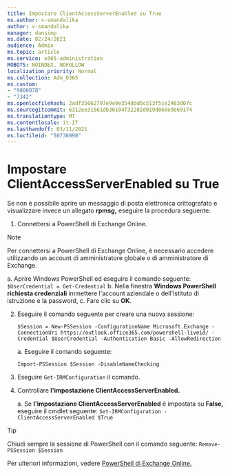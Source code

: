 ```yaml
---
title: Impostare ClientAccessServerEnabled su True
ms.author: v-smandalika
author: v-smandalika
manager: dansimp
ms.date: 02/24/2021
audience: Admin
ms.topic: article
ms.service: o365-administration
ROBOTS: NOINDEX, NOFOLLOW
localization_priority: Normal
ms.collection: Adm_O365
ms.custom:
- "9000078"
- "7342"
ms.openlocfilehash: 2adf35662797e9e9e354ddd0c513f5ce2463d07c
ms.sourcegitcommit: 6312ee31561db36104f32282d019d069ede69174
ms.translationtype: MT
ms.contentlocale: it-IT
ms.lasthandoff: 03/11/2021
ms.locfileid: "50736990"
---
```

# <a name="set-clientaccessserverenabled-to-true"></a>Impostare ClientAccessServerEnabled su True

Se non è possibile aprire un messaggio di posta elettronica crittografato e visualizzare invece un allegato **rpmsg,** eseguire la procedura seguente:

1. Connettersi a PowerShell di Exchange Online.

> [!NOTE]
> Per connettersi a PowerShell di Exchange Online, è necessario accedere utilizzando un account di amministratore globale o di amministratore di Exchange.

   a. Aprire Windows PowerShell ed eseguire il comando seguente: `$UserCredential = Get-Credential`
b. Nella finestra **Windows PowerShell richiesta credenziali** immettere l'account aziendale o dell'istituto di istruzione e la password, c. Fare clic su **OK**. 

2. Eseguire il comando seguente per creare una nuova sessione:

    `$Session = New-PSSession -ConfigurationName Microsoft.Exchange -ConnectionUri https://outlook.office365.com/powershell-liveid/ -Credential $UserCredential -Authentication Basic -AllowRedirection`

    a. Eseguire il comando seguente:
    
    `Import-PSSession $Session -DisableNameChecking`

3. Eseguire `Get-IRMConfiguration` il comando.

4. Controllare **l'impostazione ClientAccessServerEnabled.** 

    a. Se **l'impostazione ClientAccessServerEnabled** è impostata su **False,** eseguire il cmdlet seguente: `Set-IRMConfiguration -ClientAccessServerEnabled $True`

> [!TIP]
> Chiudi sempre la sessione di PowerShell con il comando seguente: `Remove-PSSession $Session`

Per ulteriori informazioni, vedere [PowerShell di Exchange Online.](https://docs.microsoft.com/powershell/exchange/connect-to-exchange-online-powershell)

